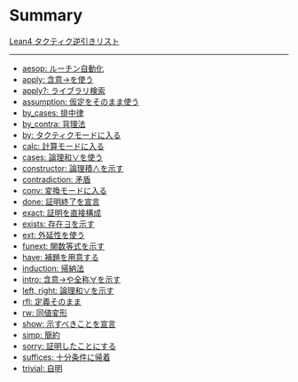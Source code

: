 # Summary

[Lean4 タクティク逆引きリスト](./README.md)

---

- [aesop: ルーチン自動化](./aesop.md)
- [apply: 含意→を使う](./apply.md)
- [apply?: ライブラリ検索](./apply_question.md)
- [assumption: 仮定をそのまま使う](./assumption.md)
- [by_cases: 排中律](./by_cases.md)
- [by_contra: 背理法](./by_contra.md)
- [by: タクティクモードに入る](./by.md)
- [calc: 計算モードに入る](./calc.md)
- [cases: 論理和∨を使う](./cases.md)
- [constructor: 論理積∧を示す](./constructor.md)
- [contradiction: 矛盾](./contradiction.md)
- [conv: 変換モードに入る](./conv.md)
- [done: 証明終了を宣言](./done.md)
- [exact: 証明を直接構成](./exact.md)
- [exists: 存在∃を示す](./exists.md)
- [ext: 外延性を使う](./ext.md)
- [funext: 関数等式を示す](./funext.md)
- [have: 補題を用意する](./have.md)
- [induction: 帰納法](./induction.md)
- [intro: 含意→や全称∀を示す](./intro.md)
- [left, right: 論理和∨を示す](./left_right.md)
- [rfl: 定義そのまま](./rfl.md)
- [rw: 同値変形](./rw.md)
- [show: 示すべきことを宣言](./show.md)
- [simp: 簡約](./simp.md)
- [sorry: 証明したことにする](./sorry.md)
- [suffices: 十分条件に帰着](./suffices.md)
- [trivial: 自明](./trivial.md)
<!-- - [linarith: 線形不等式を示す]() -->
<!-- - [rel: 不等式を使う]() -->
<!-- - [ring: 環の等式を示す]() -->